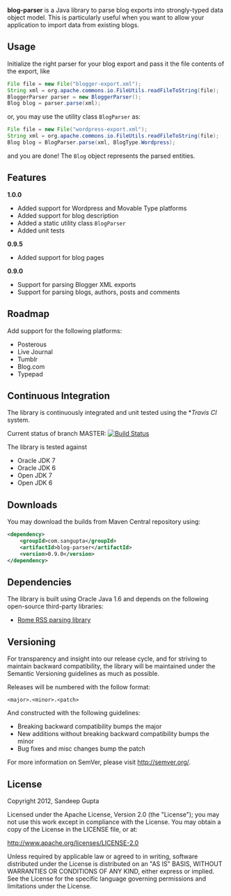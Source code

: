 **blog-parser** is a Java library to parse blog exports into strongly-typed data object model. This is particularly useful when you want to allow your application to import data from existing blogs.

Usage
-----
Initialize the right parser for your blog export and pass it the file contents of the export, like

```java
File file = new File("blogger-export.xml");
String xml = org.apache.commons.io.FileUtils.readFileToString(file);
BloggerParser parser = new BloggerParser();
Blog blog = parser.parse(xml);
```

or, you may use the utility class `BlogParser` as:

```java
File file = new File("wordpress-export.xml");
String xml = org.apache.commons.io.FileUtils.readFileToString(file);
Blog blog = BlogParser.parse(xml, BlogType.Wordpress);
```

and you are done! The `Blog` object represents the parsed entities.

Features
--------
**1.0.0**
* Added support for Wordpress and Movable Type platforms
* Added support for blog description
* Added a static utility class `BlogParser`
* Added unit tests

**0.9.5**
* Added support for blog pages

**0.9.0**
* Support for parsing Blogger XML exports
* Support for parsing blogs, authors, posts and comments

Roadmap
-------
Add support for the following platforms:
* Posterous
* Live Journal
* Tumblr
* Blog.com
* Typepad

Continuous Integration
----------------------

The library is continuously integrated and unit tested using the **Travis CI* system.

Current status of branch MASTER: [![Build Status](https://secure.travis-ci.org/sangupta/blog-parser.png?branch=master)](http://travis-ci.org/sangupta/blog-parser)

The library is tested against

* Oracle JDK 7
* Oracle JDK 6
* Open JDK 7
* Open JDK 6

Downloads
---------

You may download the builds from Maven Central repository using:

```xml
<dependency>
    <groupId>com.sangupta</groupId>
    <artifactId>blog-parser</artifactId>
    <version>0.9.0</version>
</dependency>
```

Dependencies
------------
The library is built using Oracle Java 1.6 and depends on the following open-source third-party libraries:
* [Rome RSS parsing library](https://rometools.jira.com/wiki/display/ROME/Home)

Versioning
----------

For transparency and insight into our release cycle, and for striving to maintain backward compatibility, the library will be maintained under the Semantic Versioning guidelines as much as possible.

Releases will be numbered with the follow format:

`<major>.<minor>.<patch>`

And constructed with the following guidelines:

* Breaking backward compatibility bumps the major
* New additions without breaking backward compatibility bumps the minor
* Bug fixes and misc changes bump the patch

For more information on SemVer, please visit http://semver.org/.

License
-------

Copyright 2012, Sandeep Gupta

Licensed under the Apache License, Version 2.0 (the "License"); you may not use this work except in compliance with the License. You may obtain a copy of the License in the LICENSE file, or at:

http://www.apache.org/licenses/LICENSE-2.0

Unless required by applicable law or agreed to in writing, software distributed under the License is distributed on an "AS IS" BASIS, WITHOUT WARRANTIES OR CONDITIONS OF ANY KIND, either express or implied. See the License for the specific language governing permissions and limitations under the License.
